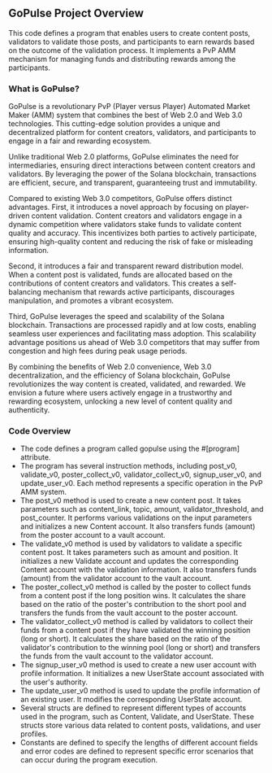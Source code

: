 ## GoPulse Project Overview

This code defines a program that enables users to create content posts, validators to validate those posts, and participants to earn rewards based on the outcome of the validation process. It implements a PvP AMM mechanism for managing funds and distributing rewards among the participants.

### What is GoPulse?

GoPulse is a revolutionary PvP (Player versus Player) Automated Market Maker (AMM) system that combines the best of Web 2.0 and Web 3.0 technologies. This cutting-edge solution provides a unique and decentralized platform for content creators, validators, and participants to engage in a fair and rewarding ecosystem.

Unlike traditional Web 2.0 platforms, GoPulse eliminates the need for intermediaries, ensuring direct interactions between content creators and validators. By leveraging the power of the Solana blockchain, transactions are efficient, secure, and transparent, guaranteeing trust and immutability.

Compared to existing Web 3.0 competitors, GoPulse offers distinct advantages. First, it introduces a novel approach by focusing on player-driven content validation. Content creators and validators engage in a dynamic competition where validators stake funds to validate content quality and accuracy. This incentivizes both parties to actively participate, ensuring high-quality content and reducing the risk of fake or misleading information.

Second, it introduces a fair and transparent reward distribution model. When a content post is validated, funds are allocated based on the contributions of content creators and validators. This creates a self-balancing mechanism that rewards active participants, discourages manipulation, and promotes a vibrant ecosystem.

Third, GoPulse leverages the speed and scalability of the Solana blockchain. Transactions are processed rapidly and at low costs, enabling seamless user experiences and facilitating mass adoption. This scalability advantage positions us ahead of Web 3.0 competitors that may suffer from congestion and high fees during peak usage periods.

By combining the benefits of Web 2.0 convenience, Web 3.0 decentralization, and the efficiency of Solana blockchain, GoPulse revolutionizes the way content is created, validated, and rewarded. We envision a future where users actively engage in a trustworthy and rewarding ecosystem, unlocking a new level of content quality and authenticity.

### Code Overview

* The code defines a program called gopulse using the #[program] attribute.
* The program has several instruction methods, including post_v0, validate_v0, poster_collect_v0, validator_collect_v0, signup_user_v0, and update_user_v0. Each method represents a specific operation in the PvP AMM system.
* The post_v0 method is used to create a new content post. It takes parameters such as content_link, topic, amount, validator_threshold, and post_counter. It performs various validations on the input parameters and initializes a new Content account. It also transfers funds (amount) from the poster account to a vault account.
* The validate_v0 method is used by validators to validate a specific content post. It takes parameters such as amount and position. It initializes a new Validate account and updates the corresponding Content account with the validation information. It also transfers funds (amount) from the validator account to the vault account.
* The poster_collect_v0 method is called by the poster to collect funds from a content post if the long position wins. It calculates the share based on the ratio of the poster's contribution to the short pool and transfers the funds from the vault account to the poster account.
* The validator_collect_v0 method is called by validators to collect their funds from a content post if they have validated the winning position (long or short). It calculates the share based on the ratio of the validator's contribution to the winning pool (long or short) and transfers the funds from the vault account to the validator account.
* The signup_user_v0 method is used to create a new user account with profile information. It initializes a new UserState account associated with the user's authority.
* The update_user_v0 method is used to update the profile information of an existing user. It modifies the corresponding UserState account.
* Several structs are defined to represent different types of accounts used in the program, such as Content, Validate, and UserState. These structs store various data related to content posts, validations, and user profiles.
* Constants are defined to specify the lengths of different account fields and error codes are defined to represent specific error scenarios that can occur during the program execution.
